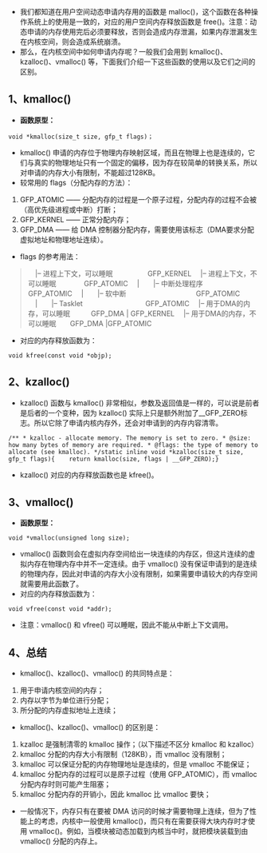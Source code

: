 - 我们都知道在用户空间动态申请内存用的函数是 malloc()，这个函数在各种操作系统上的使用是一致的，对应的用户空间内存释放函数是 free()。注意：动态申请的内存使用完后必须要释放，否则会造成内存泄漏，如果内存泄漏发生在内核空间，则会造成系统崩溃。
- 那么，在内核空间中如何申请内存呢？一般我们会用到 kmalloc()、kzalloc()、vmalloc() 等，下面我们介绍一下这些函数的使用以及它们之间的区别。

## 1、kmalloc()

- **函数原型：**

```text
void *kmalloc(size_t size, gfp_t flags)；
```

- kmalloc() 申请的内存位于物理内存映射区域，而且在物理上也是连续的，它们与真实的物理地址只有一个固定的偏移，因为存在较简单的转换关系，所以对申请的内存大小有限制，不能超过128KB。
- 较常用的 flags（分配内存的方法）：

1. GFP_ATOMIC —— 分配内存的过程是一个原子过程，分配内存的过程不会被（高优先级进程或中断）打断；
2. GFP_KERNEL —— 正常分配内存；
3. GFP_DMA —— 给 DMA 控制器分配内存，需要使用该标志（DMA要求分配虚拟地址和物理地址连续）。

- flags 的参考用法：

> 　|– 进程上下文，可以睡眠　　　　　GFP_KERNEL
> 　|– 进程上下文，不可以睡眠　　　　GFP_ATOMIC
> 　|　　|– 中断处理程序　　　　　　　GFP_ATOMIC
> 　|　　|– 软中断　　　　　　　　　　GFP_ATOMIC
> 　|　　|– Tasklet　　　　　　　　　GFP_ATOMIC
> 　|– 用于DMA的内存，可以睡眠　　　GFP_DMA | GFP_KERNEL
> 　|– 用于DMA的内存，不可以睡眠　　GFP_DMA |GFP_ATOMIC

- 对应的内存释放函数为：

```text
void kfree(const void *objp);
```

## 2、kzalloc()

- kzalloc() 函数与 kmalloc() 非常相似，参数及返回值是一样的，可以说是前者是后者的一个变种，因为 kzalloc() 实际上只是额外附加了__GFP_ZERO标志。所以它除了申请内核内存外，还会对申请到的内存内容清零。

```text
/** * kzalloc - allocate memory. The memory is set to zero. * @size: how many bytes of memory are required. * @flags: the type of memory to allocate (see kmalloc). */static inline void *kzalloc(size_t size, gfp_t flags){    return kmalloc(size, flags | __GFP_ZERO);}
```

- kzalloc() 对应的内存释放函数也是 kfree()。

## 3、vmalloc()

- **函数原型：**

```text
void *vmalloc(unsigned long size);
```

- vmalloc() 函数则会在虚拟内存空间给出一块连续的内存区，但这片连续的虚拟内存在物理内存中并不一定连续。由于 vmalloc() 没有保证申请到的是连续的物理内存，因此对申请的内存大小没有限制，如果需要申请较大的内存空间就需要用此函数了。
- 对应的内存释放函数为：

```text
void vfree(const void *addr);
```

- 注意：vmalloc() 和 vfree() 可以睡眠，因此不能从中断上下文调用。

## 4、总结

- kmalloc()、kzalloc()、vmalloc() 的共同特点是：

1. 用于申请内核空间的内存；
2. 内存以字节为单位进行分配；
3. 所分配的内存虚拟地址上连续；

- kmalloc()、kzalloc()、vmalloc() 的区别是：

1. kzalloc 是强制清零的 kmalloc 操作；（以下描述不区分 kmalloc 和 kzalloc）
2. kmalloc 分配的内存大小有限制（128KB），而 vmalloc 没有限制；
3. kmalloc 可以保证分配的内存物理地址是连续的，但是 vmalloc 不能保证；
4. kmalloc 分配内存的过程可以是原子过程（使用 GFP_ATOMIC），而 vmalloc 分配内存时则可能产生阻塞；
5. kmalloc 分配内存的开销小，因此 kmalloc 比 vmalloc 要快；

- 一般情况下，内存只有在要被 DMA 访问的时候才需要物理上连续，但为了性能上的考虑，内核中一般使用 kmalloc()，而只有在需要获得大块内存时才使用 vmalloc()。例如，当模块被动态加载到内核当中时，就把模块装载到由 vmalloc() 分配的内存上。
